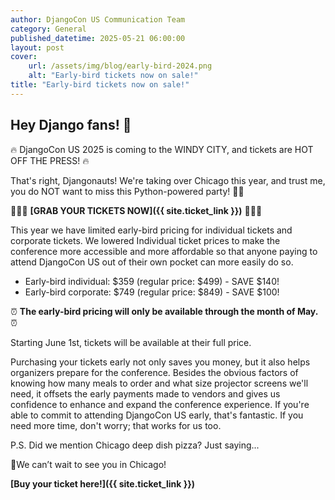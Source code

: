 ```yaml
---
author: DjangoCon US Communication Team
category: General
published_datetime: 2025-05-21 06:00:00
layout: post
cover:
    url: /assets/img/blog/early-bird-2024.png
    alt: "Early-bird tickets now on sale!"
title: "Early-bird tickets now on sale!"
---
```


## Hey Django fans! 👋

🔥 DjangoCon US 2025 is coming to the WINDY CITY, and tickets are HOT OFF THE PRESS! 🔥

That's right, Djangonauts! We're taking over Chicago this year, and trust me, you do NOT want to miss this Python-powered party! 🐍✨

🌆🎷🎺 **[GRAB YOUR TICKETS NOW]({{ site.ticket_link }})** 🌆🎷🎺

This year we have limited early-bird pricing for individual tickets and corporate tickets. We lowered Individual ticket prices to make the conference more accessible and more affordable so that anyone paying to attend DjangoCon US out of their own pocket can more easily do so.

- Early-bird individual: $359 (regular price: $499) - SAVE $140!
- Early-bird corporate: $749 (regular price: $849) - SAVE $100!

⏰ **The early-bird pricing will only be available through the month of May.** ⏰

Starting June 1st, tickets will be available at their full price.

Purchasing your tickets early not only saves you money, but it also helps organizers prepare for the conference. Besides the obvious factors of knowing how many meals to order and what size projector screens we'll need, it offsets the early payments made to vendors and gives us confidence to enhance and expand the conference experience. If you're able to commit to attending DjangoCon US early, that's fantastic. If you need more time, don't worry; that works for us too.

P.S. Did we mention Chicago deep dish pizza? Just saying...

🍕We can’t wait to see you in Chicago!

**[Buy your ticket here!]({{ site.ticket_link }})**